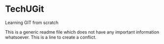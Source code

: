 # TechUGit
Learning GIT from scratch

This is a generic readme file which does not have any important information whatsoever.
This is a line to create a conflict. 
